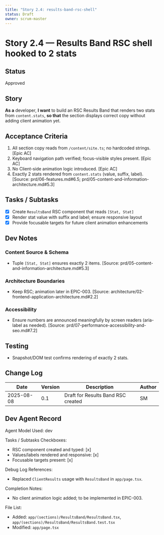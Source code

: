 ```yaml
---
title: "Story 2.4: results-band-rsc-shell"
status: Draft
owner: scrum-master
---
```


# Story 2.4 — Results Band RSC shell hooked to 2 stats

## Status

Approved

## Story

**As a** developer,
**I want** to build an RSC Results Band that renders two stats from `content.stats`,
**so that** the section displays correct copy without adding client animation yet.

## Acceptance Criteria

1. All section copy reads from `/content/site.ts`; no hardcoded strings. [Epic AC]
2. Keyboard navigation path verified; focus-visible styles present. [Epic AC]
3. No Client-side animation logic introduced. [Epic AC]
4. Exactly 2 stats rendered from `content.stats` (value, suffix, label). [Source: prd/06-features.md#6.5; prd/05-content-and-information-architecture.md#5.3]

## Tasks / Subtasks

- [x] Create `ResultsBand` RSC component that reads `[Stat, Stat]`
- [x] Render stat value with suffix and label; ensure responsive layout
- [x] Provide focusable targets for future client animation enhancements

## Dev Notes

### Content Source & Schema

- Tuple `[Stat, Stat]` ensures exactly 2 items. [Source: prd/05-content-and-information-architecture.md#5.3]

### Architecture Boundaries

- Keep RSC; animation later in EPIC-003. [Source: architecture/02-frontend-application-architecture.md#2.2]

### Accessibility

- Ensure numbers are announced meaningfully by screen readers (aria-label as needed). [Source: prd/07-performance-accessibility-and-seo.md#7.2]

## Testing

- Snapshot/DOM test confirms rendering of exactly 2 stats.

## Change Log

| Date       | Version | Description                        | Author |
| ---------- | ------- | ---------------------------------- | ------ |
| 2025-08-08 | 0.1     | Draft for Results Band RSC created | SM     |

## Dev Agent Record

Agent Model Used: dev

Tasks / Subtasks Checkboxes:

- RSC component created and typed: [x]
- Values/labels rendered and responsive: [x]
- Focusable targets present: [x]

Debug Log References:

- Replaced `ClientResults` usage with `ResultsBand` in `app/page.tsx`.

Completion Notes:

- No client animation logic added; to be implemented in EPIC-003.

File List:

- Added: `app/(sections)/ResultsBand/ResultsBand.tsx`, `app/(sections)/ResultsBand/ResultsBand.test.tsx`
- Modified: `app/page.tsx`
